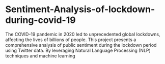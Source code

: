 # Sentiment-Analysis-of-lockdown-during-covid-19
The COVID-19 pandemic in 2020 led to unprecedented global lockdowns, affecting the lives of billions of people. This project presents a comprehensive analysis of public sentiment during the lockdown period using Twitter data. By leveraging Natural Language Processing (NLP) techniques and machine learning
